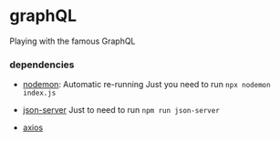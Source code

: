 # graphQL

Playing with the famous GraphQL

### dependencies

- [nodemon](https://www.npmjs.com/package/nodemon): Automatic re-running
  Just you need to run `npx nodemon index.js`

- [json-server](https://github.com/shahedbd/jsonServer)
  Just to need to run `npm run json-server`

- [axios](https://axios-http.com/docs/intro)
